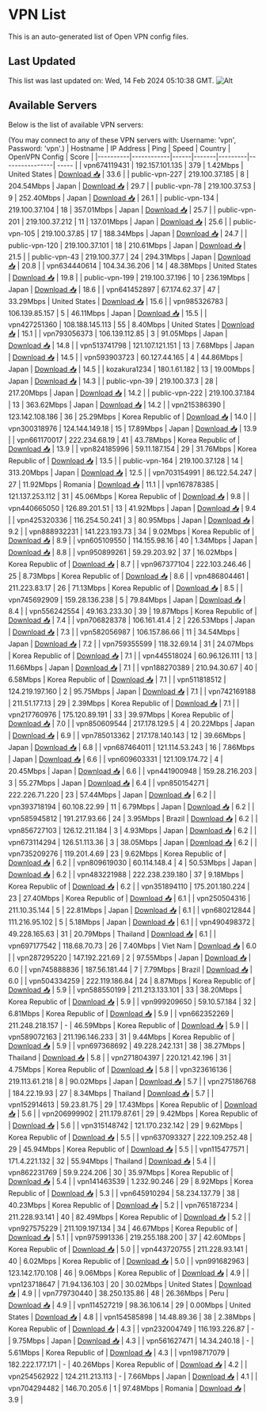 # VPN List

This is an auto-generated list of Open VPN config files.

## Last Updated

This list was last updated on: Wed, 14 Feb 2024 05:10:38 GMT.
![Alt](https://repobeats.axiom.co/api/embed/186b98318ef1479477931607c1ad7d823f12451f.svg "Repobeats analytics image")

## Available Servers

Below is the list of available VPN servers:

(You may connect to any of these VPN servers with: Username: 'vpn', Password: 'vpn'.)
| Hostname | IP Address | Ping | Speed | Country | OpenVPN Config | Score |
|----------|------------|------|-------|---------|----------------| ----- |
| vpn674119431 | 192.157.101.135 | 379 | 1.42Mbps | United States | [Download 📥](./configs/server_0_US.ovpn) | 33.6 |
| public-vpn-227 | 219.100.37.185 | 8 | 204.54Mbps | Japan | [Download 📥](./configs/server_1_JP.ovpn) | 29.7 |
| public-vpn-78 | 219.100.37.53 | 9 | 252.40Mbps | Japan | [Download 📥](./configs/server_2_JP.ovpn) | 26.1 |
| public-vpn-134 | 219.100.37.104 | 18 | 357.01Mbps | Japan | [Download 📥](./configs/server_3_JP.ovpn) | 25.7 |
| public-vpn-201 | 219.100.37.212 | 11 | 137.01Mbps | Japan | [Download 📥](./configs/server_4_JP.ovpn) | 25.6 |
| public-vpn-105 | 219.100.37.85 | 17 | 188.34Mbps | Japan | [Download 📥](./configs/server_5_JP.ovpn) | 24.7 |
| public-vpn-120 | 219.100.37.101 | 18 | 210.61Mbps | Japan | [Download 📥](./configs/server_6_JP.ovpn) | 21.5 |
| public-vpn-43 | 219.100.37.7 | 24 | 294.31Mbps | Japan | [Download 📥](./configs/server_7_JP.ovpn) | 20.8 |
| vpn634440614 | 104.34.36.206 | 14 | 48.38Mbps | United States | [Download 📥](./configs/server_8_US.ovpn) | 19.8 |
| public-vpn-199 | 219.100.37.196 | 10 | 236.19Mbps | Japan | [Download 📥](./configs/server_9_JP.ovpn) | 18.6 |
| vpn641452897 | 67.174.62.37 | 47 | 33.29Mbps | United States | [Download 📥](./configs/server_10_US.ovpn) | 15.6 |
| vpn985326783 | 106.139.85.157 | 5 | 46.11Mbps | Japan | [Download 📥](./configs/server_11_JP.ovpn) | 15.5 |
| vpn427251360 | 108.188.145.113 | 55 | 8.40Mbps | United States | [Download 📥](./configs/server_12_US.ovpn) | 15.1 |
| vpn793056373 | 106.139.112.85 | 3 | 91.05Mbps | Japan | [Download 📥](./configs/server_13_JP.ovpn) | 14.8 |
| vpn513741798 | 121.107.121.151 | 13 | 7.68Mbps | Japan | [Download 📥](./configs/server_14_JP.ovpn) | 14.5 |
| vpn593903723 | 60.127.44.165 | 4 | 44.86Mbps | Japan | [Download 📥](./configs/server_15_JP.ovpn) | 14.5 |
| kozakura1234 | 180.1.61.182 | 13 | 19.00Mbps | Japan | [Download 📥](./configs/server_16_JP.ovpn) | 14.3 |
| public-vpn-39 | 219.100.37.3 | 28 | 217.20Mbps | Japan | [Download 📥](./configs/server_17_JP.ovpn) | 14.2 |
| public-vpn-222 | 219.100.37.184 | 13 | 363.62Mbps | Japan | [Download 📥](./configs/server_18_JP.ovpn) | 14.2 |
| vpn215386390 | 123.142.108.186 | 36 | 25.29Mbps | Korea Republic of | [Download 📥](./configs/server_19_KR.ovpn) | 14.0 |
| vpn300318976 | 124.144.149.18 | 15 | 17.89Mbps | Japan | [Download 📥](./configs/server_20_JP.ovpn) | 13.9 |
| vpn661170017 | 222.234.68.19 | 41 | 43.78Mbps | Korea Republic of | [Download 📥](./configs/server_21_KR.ovpn) | 13.9 |
| vpn824185996 | 59.11.187.154 | 29 | 31.76Mbps | Korea Republic of | [Download 📥](./configs/server_22_KR.ovpn) | 13.5 |
| public-vpn-164 | 219.100.37.128 | 14 | 313.20Mbps | Japan | [Download 📥](./configs/server_23_JP.ovpn) | 12.5 |
| vpn703154991 | 86.122.54.247 | 27 | 11.92Mbps | Romania | [Download 📥](./configs/server_24_RO.ovpn) | 11.1 |
| vpn167878385 | 121.137.253.112 | 31 | 45.06Mbps | Korea Republic of | [Download 📥](./configs/server_25_KR.ovpn) | 9.8 |
| vpn440665050 | 126.89.201.51 | 13 | 41.92Mbps | Japan | [Download 📥](./configs/server_26_JP.ovpn) | 9.4 |
| vpn425320336 | 116.254.50.241 | 3 | 80.95Mbps | Japan | [Download 📥](./configs/server_27_JP.ovpn) | 9.2 |
| vpn888932231 | 141.223.193.73 | 34 | 9.02Mbps | Korea Republic of | [Download 📥](./configs/server_28_KR.ovpn) | 8.9 |
| vpn605109550 | 114.155.98.16 | 40 | 1.34Mbps | Japan | [Download 📥](./configs/server_29_JP.ovpn) | 8.8 |
| vpn950899261 | 59.29.203.92 | 37 | 16.02Mbps | Korea Republic of | [Download 📥](./configs/server_30_KR.ovpn) | 8.7 |
| vpn967377104 | 222.103.246.46 | 25 | 8.73Mbps | Korea Republic of | [Download 📥](./configs/server_31_KR.ovpn) | 8.6 |
| vpn486804461 | 211.223.83.17 | 26 | 71.13Mbps | Korea Republic of | [Download 📥](./configs/server_32_KR.ovpn) | 8.5 |
| vpn745692909 | 159.28.136.238 | 5 | 79.84Mbps | Japan | [Download 📥](./configs/server_33_JP.ovpn) | 8.4 |
| vpn556242554 | 49.163.233.30 | 39 | 19.87Mbps | Korea Republic of | [Download 📥](./configs/server_34_KR.ovpn) | 7.4 |
| vpn706828378 | 106.161.41.4 | 2 | 226.53Mbps | Japan | [Download 📥](./configs/server_35_JP.ovpn) | 7.3 |
| vpn582056987 | 106.157.86.66 | 11 | 34.54Mbps | Japan | [Download 📥](./configs/server_36_JP.ovpn) | 7.2 |
| vpn759355599 | 118.32.69.14 | 31 | 24.07Mbps | Korea Republic of | [Download 📥](./configs/server_37_KR.ovpn) | 7.1 |
| vpn445518024 | 60.96.126.111 | 13 | 11.66Mbps | Japan | [Download 📥](./configs/server_38_JP.ovpn) | 7.1 |
| vpn188270389 | 210.94.30.67 | 40 | 6.58Mbps | Korea Republic of | [Download 📥](./configs/server_39_KR.ovpn) | 7.1 |
| vpn511818512 | 124.219.197.160 | 2 | 95.75Mbps | Japan | [Download 📥](./configs/server_40_JP.ovpn) | 7.1 |
| vpn742169188 | 211.51.177.13 | 29 | 2.39Mbps | Korea Republic of | [Download 📥](./configs/server_41_KR.ovpn) | 7.1 |
| vpn217760976 | 175.120.89.191 | 33 | 39.97Mbps | Korea Republic of | [Download 📥](./configs/server_42_KR.ovpn) | 7.0 |
| vpn850609544 | 217.178.129.5 | 4 | 20.22Mbps | Japan | [Download 📥](./configs/server_43_JP.ovpn) | 6.9 |
| vpn785013362 | 217.178.140.143 | 12 | 39.66Mbps | Japan | [Download 📥](./configs/server_44_JP.ovpn) | 6.8 |
| vpn687464011 | 121.114.53.243 | 16 | 7.86Mbps | Japan | [Download 📥](./configs/server_45_JP.ovpn) | 6.6 |
| vpn609603331 | 121.109.174.72 | 4 | 20.45Mbps | Japan | [Download 📥](./configs/server_46_JP.ovpn) | 6.6 |
| vpn441900948 | 159.28.216.203 | 3 | 55.27Mbps | Japan | [Download 📥](./configs/server_47_JP.ovpn) | 6.4 |
| vpn850154271 | 222.226.71.220 | 23 | 57.44Mbps | Japan | [Download 📥](./configs/server_48_JP.ovpn) | 6.2 |
| vpn393718194 | 60.108.22.99 | 11 | 6.79Mbps | Japan | [Download 📥](./configs/server_49_JP.ovpn) | 6.2 |
| vpn585945812 | 191.217.93.66 | 24 | 3.95Mbps | Brazil | [Download 📥](./configs/server_50_BR.ovpn) | 6.2 |
| vpn856727103 | 126.12.211.184 | 3 | 4.93Mbps | Japan | [Download 📥](./configs/server_51_JP.ovpn) | 6.2 |
| vpn673114294 | 126.51.113.36 | 3 | 38.05Mbps | Japan | [Download 📥](./configs/server_52_JP.ovpn) | 6.2 |
| vpn735209276 | 119.201.4.69 | 23 | 9.62Mbps | Korea Republic of | [Download 📥](./configs/server_53_KR.ovpn) | 6.2 |
| vpn809619030 | 60.114.148.4 | 4 | 50.53Mbps | Japan | [Download 📥](./configs/server_54_JP.ovpn) | 6.2 |
| vpn483221988 | 222.238.239.180 | 37 | 9.18Mbps | Korea Republic of | [Download 📥](./configs/server_55_KR.ovpn) | 6.2 |
| vpn351894110 | 175.201.180.224 | 23 | 27.40Mbps | Korea Republic of | [Download 📥](./configs/server_56_KR.ovpn) | 6.1 |
| vpn250504316 | 211.10.35.144 | 5 | 22.81Mbps | Japan | [Download 📥](./configs/server_57_JP.ovpn) | 6.1 |
| vpn680212844 | 111.216.95.102 | 5 | 5.18Mbps | Japan | [Download 📥](./configs/server_58_JP.ovpn) | 6.1 |
| vpn490498372 | 49.228.165.63 | 31 | 20.79Mbps | Thailand | [Download 📥](./configs/server_59_TH.ovpn) | 6.1 |
| vpn697177542 | 118.68.70.73 | 26 | 7.40Mbps | Viet Nam | [Download 📥](./configs/server_60_VN.ovpn) | 6.0 |
| vpn287295220 | 147.192.221.69 | 2 | 97.55Mbps | Japan | [Download 📥](./configs/server_61_JP.ovpn) | 6.0 |
| vpn745888836 | 187.56.181.44 | 7 | 7.79Mbps | Brazil | [Download 📥](./configs/server_62_BR.ovpn) | 6.0 |
| vpn504334259 | 222.119.186.84 | 24 | 8.87Mbps | Korea Republic of | [Download 📥](./configs/server_63_KR.ovpn) | 5.9 |
| vpn588550199 | 211.213.133.101 | 33 | 38.20Mbps | Korea Republic of | [Download 📥](./configs/server_64_KR.ovpn) | 5.9 |
| vpn999209650 | 59.10.57.184 | 32 | 6.81Mbps | Korea Republic of | [Download 📥](./configs/server_65_KR.ovpn) | 5.9 |
| vpn662352269 | 211.248.218.157 | - | 46.59Mbps | Korea Republic of | [Download 📥](./configs/server_66_KR.ovpn) | 5.9 |
| vpn589072163 | 211.196.146.233 | 31 | 9.44Mbps | Korea Republic of | [Download 📥](./configs/server_67_KR.ovpn) | 5.9 |
| vpn697368692 | 49.228.242.131 | 38 | 38.27Mbps | Thailand | [Download 📥](./configs/server_68_TH.ovpn) | 5.8 |
| vpn271804397 | 220.121.42.196 | 31 | 4.75Mbps | Korea Republic of | [Download 📥](./configs/server_69_KR.ovpn) | 5.8 |
| vpn323616136 | 219.113.61.218 | 8 | 90.02Mbps | Japan | [Download 📥](./configs/server_70_JP.ovpn) | 5.7 |
| vpn275186768 | 184.22.19.93 | 27 | 8.34Mbps | Thailand | [Download 📥](./configs/server_71_TH.ovpn) | 5.7 |
| vpn152914613 | 59.23.81.75 | 29 | 17.43Mbps | Korea Republic of | [Download 📥](./configs/server_72_KR.ovpn) | 5.6 |
| vpn206999902 | 211.179.87.61 | 29 | 9.42Mbps | Korea Republic of | [Download 📥](./configs/server_73_KR.ovpn) | 5.6 |
| vpn315148742 | 121.170.232.142 | 29 | 9.62Mbps | Korea Republic of | [Download 📥](./configs/server_74_KR.ovpn) | 5.5 |
| vpn637093327 | 222.109.252.48 | 29 | 45.94Mbps | Korea Republic of | [Download 📥](./configs/server_75_KR.ovpn) | 5.5 |
| vpn115477571 | 171.4.221.132 | 32 | 55.94Mbps | Thailand | [Download 📥](./configs/server_76_TH.ovpn) | 5.4 |
| vpn862231769 | 59.9.224.206 | 30 | 35.97Mbps | Korea Republic of | [Download 📥](./configs/server_77_KR.ovpn) | 5.4 |
| vpn141463539 | 1.232.90.246 | 29 | 8.92Mbps | Korea Republic of | [Download 📥](./configs/server_78_KR.ovpn) | 5.3 |
| vpn645910294 | 58.234.137.79 | 38 | 40.23Mbps | Korea Republic of | [Download 📥](./configs/server_79_KR.ovpn) | 5.2 |
| vpn765187234 | 211.228.93.141 | 40 | 82.49Mbps | Korea Republic of | [Download 📥](./configs/server_80_KR.ovpn) | 5.2 |
| vpn927575229 | 211.109.197.134 | 34 | 46.67Mbps | Korea Republic of | [Download 📥](./configs/server_81_KR.ovpn) | 5.1 |
| vpn975991336 | 219.255.188.200 | 37 | 42.60Mbps | Korea Republic of | [Download 📥](./configs/server_82_KR.ovpn) | 5.0 |
| vpn443720755 | 211.228.93.141 | 40 | 6.02Mbps | Korea Republic of | [Download 📥](./configs/server_83_KR.ovpn) | 5.0 |
| vpn991682963 | 123.142.170.108 | 46 | 9.06Mbps | Korea Republic of | [Download 📥](./configs/server_84_KR.ovpn) | 4.9 |
| vpn123718647 | 71.94.136.103 | 20 | 30.02Mbps | United States | [Download 📥](./configs/server_85_US.ovpn) | 4.9 |
| vpn779730440 | 38.250.135.86 | 48 | 26.36Mbps | Peru | [Download 📥](./configs/server_86_PE.ovpn) | 4.9 |
| vpn114527219 | 98.36.106.14 | 29 | 0.00Mbps | United States | [Download 📥](./configs/server_87_US.ovpn) | 4.8 |
| vpn154585898 | 14.48.89.36 | 38 | 2.38Mbps | Korea Republic of | [Download 📥](./configs/server_88_KR.ovpn) | 4.3 |
| vpn232004749 | 116.193.226.87 | - | 9.75Mbps | Japan | [Download 📥](./configs/server_89_JP.ovpn) | 4.3 |
| vpn561627471 | 14.34.240.18 | - | 5.61Mbps | Korea Republic of | [Download 📥](./configs/server_90_KR.ovpn) | 4.3 |
| vpn198717079 | 182.222.177.171 | - | 40.26Mbps | Korea Republic of | [Download 📥](./configs/server_91_KR.ovpn) | 4.2 |
| vpn254562922 | 124.211.213.113 | - | 7.66Mbps | Japan | [Download 📥](./configs/server_92_JP.ovpn) | 4.1 |
| vpn704294482 | 146.70.205.6 | 1 | 97.48Mbps | Romania | [Download 📥](./configs/server_93_RO.ovpn) | 3.9 |
